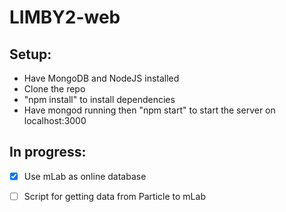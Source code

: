 # LIMBY2-web

## Setup:
 - Have MongoDB and NodeJS installed
 - Clone the repo
 - "npm install" to install dependencies
 - Have mongod running then "npm start" to start the server on localhost:3000

## In progress:

- [x] Use mLab as online database
- [ ] Script for getting data from Particle to mLab

